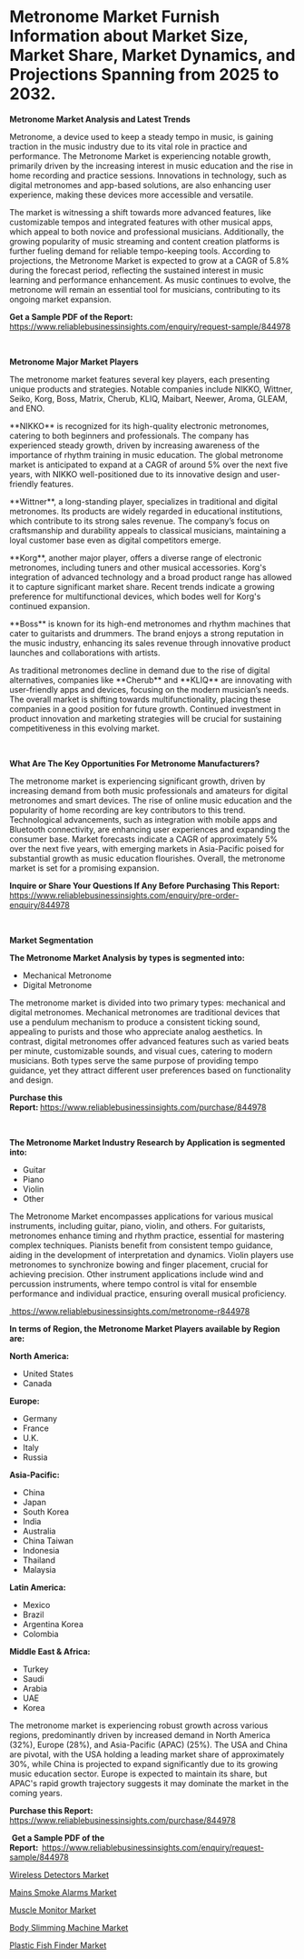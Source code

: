 <p><h1>Metronome Market Furnish Information about Market Size, Market Share, Market Dynamics, and Projections Spanning from 2025 to 2032.</h1></p><p><strong>Metronome Market Analysis and Latest Trends</strong></p>
<p><p>Metronome, a device used to keep a steady tempo in music, is gaining traction in the music industry due to its vital role in practice and performance. The Metronome Market is experiencing notable growth, primarily driven by the increasing interest in music education and the rise in home recording and practice sessions. Innovations in technology, such as digital metronomes and app-based solutions, are also enhancing user experience, making these devices more accessible and versatile.</p><p>The market is witnessing a shift towards more advanced features, like customizable tempos and integrated features with other musical apps, which appeal to both novice and professional musicians. Additionally, the growing popularity of music streaming and content creation platforms is further fueling demand for reliable tempo-keeping tools. According to projections, the Metronome Market is expected to grow at a CAGR of 5.8% during the forecast period, reflecting the sustained interest in music learning and performance enhancement. As music continues to evolve, the metronome will remain an essential tool for musicians, contributing to its ongoing market expansion.</p></p>
<p><strong>Get a Sample PDF of the Report:&nbsp;</strong> <a href="https://www.reliablebusinessinsights.com/enquiry/request-sample/844978?utm_campaign=63&utm_medium=2&utm_source=Github&utm_content=ia&utm_term=04042025&utm_id=metronome">https://www.reliablebusinessinsights.com/enquiry/request-sample/844978</a></p>
<p>&nbsp;</p>
<p><strong>Metronome Major Market Players</strong></p>
<p><p>The metronome market features several key players, each presenting unique products and strategies. Notable companies include NIKKO, Wittner, Seiko, Korg, Boss, Matrix, Cherub, KLIQ, Maibart, Neewer, Aroma, GLEAM, and ENO.</p><p>**NIKKO** is recognized for its high-quality electronic metronomes, catering to both beginners and professionals. The company has experienced steady growth, driven by increasing awareness of the importance of rhythm training in music education. The global metronome market is anticipated to expand at a CAGR of around 5% over the next five years, with NIKKO well-positioned due to its innovative design and user-friendly features.</p><p>**Wittner**, a long-standing player, specializes in traditional and digital metronomes. Its products are widely regarded in educational institutions, which contribute to its strong sales revenue. The company’s focus on craftsmanship and durability appeals to classical musicians, maintaining a loyal customer base even as digital competitors emerge.</p><p>**Korg**, another major player, offers a diverse range of electronic metronomes, including tuners and other musical accessories. Korg's integration of advanced technology and a broad product range has allowed it to capture significant market share. Recent trends indicate a growing preference for multifunctional devices, which bodes well for Korg's continued expansion.</p><p>**Boss** is known for its high-end metronomes and rhythm machines that cater to guitarists and drummers. The brand enjoys a strong reputation in the music industry, enhancing its sales revenue through innovative product launches and collaborations with artists.</p><p>As traditional metronomes decline in demand due to the rise of digital alternatives, companies like **Cherub** and **KLIQ** are innovating with user-friendly apps and devices, focusing on the modern musician’s needs. The overall market is shifting towards multifunctionality, placing these companies in a good position for future growth. Continued investment in product innovation and marketing strategies will be crucial for sustaining competitiveness in this evolving market.</p></p>
<p>&nbsp;</p>
<p><strong>What Are The Key Opportunities For Metronome Manufacturers?</strong></p>
<p><p>The metronome market is experiencing significant growth, driven by increasing demand from both music professionals and amateurs for digital metronomes and smart devices. The rise of online music education and the popularity of home recording are key contributors to this trend. Technological advancements, such as integration with mobile apps and Bluetooth connectivity, are enhancing user experiences and expanding the consumer base. Market forecasts indicate a CAGR of approximately 5% over the next five years, with emerging markets in Asia-Pacific poised for substantial growth as music education flourishes. Overall, the metronome market is set for a promising expansion.</p></p>
<p><strong>Inquire or Share Your Questions If Any Before Purchasing This Report:</strong> <a href="https://www.reliablebusinessinsights.com/enquiry/pre-order-enquiry/844978?utm_campaign=63&utm_medium=2&utm_source=Github&utm_content=ia&utm_term=04042025&utm_id=metronome">https://www.reliablebusinessinsights.com/enquiry/pre-order-enquiry/844978</a></p>
<p>&nbsp;</p>
<p><strong>Market Segmentation</strong></p>
<p><strong>The Metronome Market Analysis by types is segmented into:</strong></p>
<p><ul><li>Mechanical Metronome</li><li>Digital Metronome</li></ul></p>
<p><p>The metronome market is divided into two primary types: mechanical and digital metronomes. Mechanical metronomes are traditional devices that use a pendulum mechanism to produce a consistent ticking sound, appealing to purists and those who appreciate analog aesthetics. In contrast, digital metronomes offer advanced features such as varied beats per minute, customizable sounds, and visual cues, catering to modern musicians. Both types serve the same purpose of providing tempo guidance, yet they attract different user preferences based on functionality and design.</p></p>
<p><strong>Purchase this Report:&nbsp;</strong><a href="https://www.reliablebusinessinsights.com/purchase/844978?utm_campaign=63&utm_medium=2&utm_source=Github&utm_content=ia&utm_term=04042025&utm_id=metronome">https://www.reliablebusinessinsights.com/purchase/844978</a></p>
<p>&nbsp;</p>
<p><strong>The Metronome Market Industry Research by Application is segmented into:</strong></p>
<p><ul><li>Guitar</li><li>Piano</li><li>Violin</li><li>Other</li></ul></p>
<p><p>The Metronome Market encompasses applications for various musical instruments, including guitar, piano, violin, and others. For guitarists, metronomes enhance timing and rhythm practice, essential for mastering complex techniques. Pianists benefit from consistent tempo guidance, aiding in the development of interpretation and dynamics. Violin players use metronomes to synchronize bowing and finger placement, crucial for achieving precision. Other instrument applications include wind and percussion instruments, where tempo control is vital for ensemble performance and individual practice, ensuring overall musical proficiency.</p></p>
<p><a href="https://www.reliablebusinessinsights.com/metronome-r844978?utm_campaign=63&utm_medium=2&utm_source=Github&utm_content=ia&utm_term=04042025&utm_id=metronome">&nbsp;https://www.reliablebusinessinsights.com/metronome-r844978</a></p>
<p><strong>In terms of Region, the Metronome Market Players available by Region are:</strong></p>
<p>
    <p> <strong> North America: </strong>
        <ul>
            <li>United States</li>
            <li>Canada</li>
        </ul>
        </p> 
    <p> <strong> Europe: </strong>
        <ul>
            <li>Germany</li>
            <li>France</li>
            <li>U.K.</li>
            <li>Italy</li>
            <li>Russia</li>
        </ul>
        </p> 
    <p> <strong> Asia-Pacific: </strong>
        <ul>
            <li>China</li>
            <li>Japan</li>
            <li>South Korea</li>
            <li>India</li>
            <li>Australia</li>
            <li>China Taiwan</li>
            <li>Indonesia</li>
            <li>Thailand</li>
            <li>Malaysia</li>
        </ul>
        </p> 
    <p> <strong> Latin America: </strong>
        <ul>
            <li>Mexico</li>
            <li>Brazil</li>
            <li>Argentina Korea</li>
            <li>Colombia</li>
        </ul>
        </p> 
    <p> <strong> Middle East & Africa: </strong>
        <ul>
            <li>Turkey</li>
            <li>Saudi</li>
            <li>Arabia</li>
            <li>UAE</li>
            <li>Korea</li>
        </ul>
    </p>
    </p>
<p><p>The metronome market is experiencing robust growth across various regions, predominantly driven by increased demand in North America (32%), Europe (28%), and Asia-Pacific (APAC) (25%). The USA and China are pivotal, with the USA holding a leading market share of approximately 30%, while China is projected to expand significantly due to its growing music education sector. Europe is expected to maintain its share, but APAC's rapid growth trajectory suggests it may dominate the market in the coming years.</p></p>
<p><strong>Purchase this Report: </strong><a href="https://www.reliablebusinessinsights.com/purchase/844978?utm_campaign=63&utm_medium=2&utm_source=Github&utm_content=ia&utm_term=04042025&utm_id=metronome">https://www.reliablebusinessinsights.com/purchase/844978</a></p>
<p>&nbsp;<strong>Get a Sample PDF of the Report:&nbsp;&nbsp;</strong><a href="https://www.reliablebusinessinsights.com/enquiry/request-sample/844978?utm_campaign=63&utm_medium=2&utm_source=Github&utm_content=ia&utm_term=04042025&utm_id=metronome">https://www.reliablebusinessinsights.com/enquiry/request-sample/844978</a></p>
<p><strong></strong></p>
<p><p><a href="https://github.com/rubiogruis0p/Market-Research-Report-List-1/blob/main/wireless-detectors-market.md?utm_campaign=63&utm_medium=2&utm_source=Github&utm_content=ia&utm_term=04042025&utm_id=metronome">Wireless Detectors Market</a></p><p><a href="https://github.com/kocssequen/Market-Research-Report-List-1/blob/main/mains-smoke-alarms-market.md?utm_campaign=63&utm_medium=2&utm_source=Github&utm_content=ia&utm_term=04042025&utm_id=metronome">Mains Smoke Alarms Market</a></p><p><a href="https://github.com/chlihakwatsi/Market-Research-Report-List-1/blob/main/muscle-monitor-market.md?utm_campaign=63&utm_medium=2&utm_source=Github&utm_content=ia&utm_term=04042025&utm_id=metronome">Muscle Monitor Market</a></p><p><a href="https://github.com/sokurgleyde/Market-Research-Report-List-1/blob/main/body-slimming-machine-market.md?utm_campaign=63&utm_medium=2&utm_source=Github&utm_content=ia&utm_term=04042025&utm_id=metronome">Body Slimming Machine Market</a></p><p><a href="https://github.com/jemmysolin5k/Market-Research-Report-List-1/blob/main/plastic-fish-finder-market.md?utm_campaign=63&utm_medium=2&utm_source=Github&utm_content=ia&utm_term=04042025&utm_id=metronome">Plastic Fish Finder Market</a></p></p>